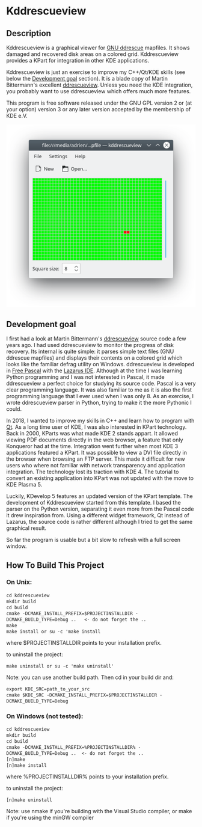 # Kddrescueview


## Description

Kddrescueview is a graphical viewer for [GNU 
ddrescue](https://www.gnu.org/software/ddrescue/) mapfiles. It shows damaged 
and recovered disk areas on a colored grid. Kddrescueview provides a KPart for 
integration in other KDE applications.

Kddrescueview is just an exercise to improve my C++/Qt/KDE skills (see below 
the [Development goal](#development-goal) section). It is a blade copy of Martin 
Bittermann's excellent 
[ddrescueview](https://sourceforge.net/projects/ddrescueview/). Unless you need 
the KDE integration, you probably want to use ddrescueview which offers much 
more features.

This program is free software released under the GNU GPL version 2 or (at your 
option) version 3 or any later version accepted by the membership of KDE e.V.

![Screenshot](https://github.com/futal/kddrescueview/raw/master/doc/Screenshot.png "Screenshot")


## Development goal

I first had a look at Martin Bittermann's 
[ddrescueview](https://sourceforge.net/projects/ddrescueview/) source code a 
few years ago. I had used ddrescueview to monitor the progress of disk 
recovery. Its internal is quite simple: it parses simple text files (GNU 
ddrescue mapfiles) and displays their contents on a colored grid which looks 
like the familiar defrag utility on Windows. ddrescueview is developed in [Free 
Pascal](https://www.freepascal.org/) with the [Lazarus 
IDE](https://www.lazarus-ide.org/). Although at the time I was learning Python 
programming and I was not interested in Pascal, it made ddrescueview a perfect 
choice for studying its source code. Pascal is a very clear programming 
language. It was also familiar to me as it is also the first programming 
language that I ever used when I was only 8. As an exercise, I wrote 
ddrescueview parser in Python, trying to make it the more Pythonic I could.

In 2018, I wanted to improve my skills in C++ and learn how to program with 
[Qt](https://www.qt.io/). As a long time user of KDE, I was also interested
in KPart technology. Back in 2000, KParts was what made KDE 2 stands appart. It 
allowed viewing PDF documents directly in the web browser, a feature that only 
Konqueror had at the time. Integration went further when most KDE 3 
applications featured a KPart. It was possible to view a DVI file directly in 
the browser when browsing an FTP server. This made it difficult for new users 
who where not familiar with network transparency and application integration. 
The technology lost its traction with KDE 4. The tutorial to convert an existing 
application into KPart was not updated with the move to KDE Plasma 5.

Luckily, KDevelop 5 features an updated version of the KPart template. The 
development of Kddrescueview started from this template. I based the parser on 
the Python version, separating it even more from the Pascal code it drew 
inspiration from. Using a different widget framework, Qt instead of Lazarus, the 
source code is rather different although I tried to get the same graphical 
result.

So far the program is usable but a bit slow to refresh with a full screen 
window.


## How To Build This Project

### On Unix:

    cd kddrescueview
    mkdir build
    cd build
    cmake -DCMAKE_INSTALL_PREFIX=$PROJECTINSTALLDIR -DCMAKE_BUILD_TYPE=Debug ..   <- do not forget the ..
    make
    make install or su -c 'make install

where $PROJECTINSTALLDIR points to your installation prefix.

to uninstall the project:

    make uninstall or su -c 'make uninstall'

Note: you can use another build path. Then cd in your build dir and:

    export KDE_SRC=path_to_your_src
    cmake $KDE_SRC -DCMAKE_INSTALL_PREFIX=$PROJECTINSTALLDIR -DCMAKE_BUILD_TYPE=Debug

### On Windows (not tested):

    cd kddrescueview
    mkdir build
    cd build
    cmake -DCMAKE_INSTALL_PREFIX=%PROJECTINSTALLDIR% -DCMAKE_BUILD_TYPE=Debug ..  <- do not forget the ..
    [n]make
    [n]make install

where %PROJECTINSTALLDIR% points to your installation prefix.

to uninstall the project:

    [n]make uninstall

Note: use nmake if you're building with the Visual Studio compiler, or make
if you're using the minGW compiler
